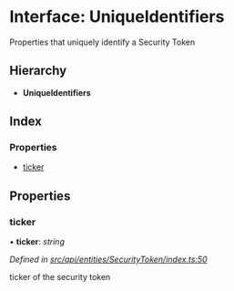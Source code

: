 # Interface: UniqueIdentifiers

Properties that uniquely identify a Security Token

## Hierarchy

* **UniqueIdentifiers**

## Index

### Properties

* [ticker](api_entities_securitytoken.uniqueidentifiers.md#ticker)

## Properties

###  ticker

• **ticker**: *string*

*Defined in [src/api/entities/SecurityToken/index.ts:50](https://github.com/PolymathNetwork/polymesh-sdk/blob/7e9a732/src/api/entities/SecurityToken/index.ts#L50)*

ticker of the security token
